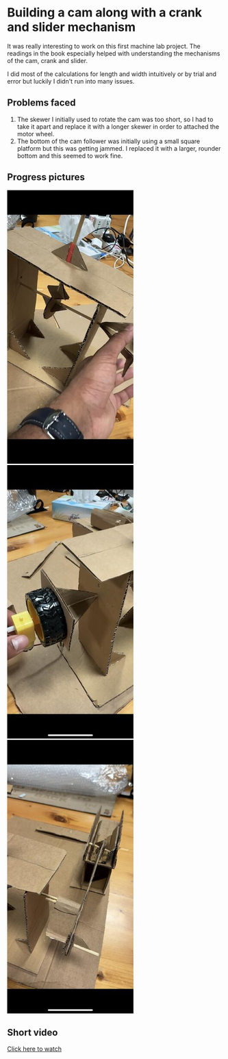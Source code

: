 # Building a cam along with a crank and slider mechanism

It was really interesting to work on this first machine lab project.
The readings in the book especially helped with understanding the mechanisms of the cam, crank and slider.

I did most of the calculations for length and width intuitively or by trial and error but luckily I didn't run into many issues.

## Problems faced

1. The skewer I initially used to rotate the cam was too short, so I had to take it apart and replace it with a longer skewer in order to attached the motor wheel.
2. The bottom of the cam follower was initially using a small square platform but this was getting jammed. I replaced it with a larger, rounder bottom and this seemed to work fine.

## Progress pictures

![Cam and cam follower](./IMG_7A50D0B90DF0-1.jpeg)
![Motor and wheel](./IMG_7EB762448744-1-min.jpeg)
![Crank and slider](./IMG_A11BCA3B3118-1-min.jpeg)

## Short video

[Click here to watch](https://www.youtube.com/watch?v=46N7KfDRVDs&ab_channel=GauthamDinesh)
